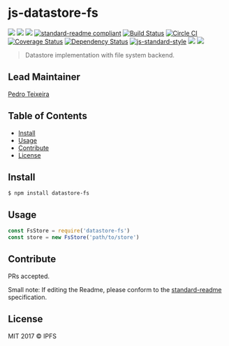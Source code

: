 # js-datastore-fs

[![](https://img.shields.io/badge/made%20by-Protocol%20Labs-blue.svg?style=flat-square)](http://ipn.io)
[![](https://img.shields.io/badge/project-IPFS-blue.svg?style=flat-square)](http://ipfs.io/)
[![](https://img.shields.io/badge/freenode-%23ipfs-blue.svg?style=flat-square)](http://webchat.freenode.net/?channels=%23ipfs)
[![standard-readme compliant](https://img.shields.io/badge/standard--readme-OK-green.svg?style=flat-square)](https://github.com/RichardLitt/standard-readme)
[![Build Status](https://travis-ci.org/ipfs/js-datastore-fs.svg)](https://travis-ci.org/ipfs/js-datastore-fs) [![Circle CI](https://circleci.com/gh/ipfs/js-datastore-fs.svg?style=svg)](https://circleci.com/gh/ipfs/js-datastore-fs)
[![Coverage Status](https://coveralls.io/repos/github/ipfs/js-datastore-fs/badge.svg?branch=master)](https://coveralls.io/github/ipfs/js-datastore-fs?branch=master) [![Dependency Status](https://david-dm.org/diasdavid/js-peer-id.svg?style=flat-square)](https://david-dm.org/ipfs/js-datastore-fs)
[![js-standard-style](https://img.shields.io/badge/code%20style-standard-brightgreen.svg?style=flat-square)](https://github.com/feross/standard)
![](https://img.shields.io/badge/npm-%3E%3D3.0.0-orange.svg?style=flat-square)
![](https://img.shields.io/badge/Node.js-%3E%3D4.0.0-orange.svg?style=flat-square)

> Datastore implementation with file system backend.

## Lead Maintainer

[Pedro Teixeira](https://github.com/pgte)

## Table of Contents

- [Install](#install)
- [Usage](#usage)
- [Contribute](#contribute)
- [License](#license)

## Install

```
$ npm install datastore-fs
```

## Usage

```js
const FsStore = require('datastore-fs')
const store = new FsStore('path/to/store')
```

## Contribute

PRs accepted.

Small note: If editing the Readme, please conform to the [standard-readme](https://github.com/RichardLitt/standard-readme) specification.

## License

MIT 2017 © IPFS
